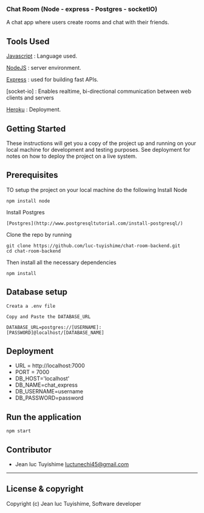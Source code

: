 ### Chat Room (Node - express - Postgres - socketIO)

A chat app where users create rooms and chat with their friends.

## Tools Used

[Javascript](https://javascript.info/) : Language used.

[NodeJS](https://nodejs.org/en/) : server environment.

[Express](http://expressjs.com/) : used for building fast APIs.

[socket-io] : Enables realtime, bi-directional communication between web clients and servers

[Heroku](https://www.heroku.com/) : Deployment.

## Getting Started

These instructions will get you a copy of the project up and running on your local machine for development and testing purposes. See deployment for notes on how to deploy the project on a live system.

## Prerequisites

TO setup the project on your local machine do the following
Install Node

```
npm install node
```

Install Postgres

```
[Postgres](http://www.postgresqltutorial.com/install-postgresql/)
```

Clone the repo by running

```
git clone https://github.com/luc-tuyishime/chat-room-backend.git
cd chat-room-backend
```

Then install all the necessary dependencies

```
npm install
```

## Database setup

```
Creata a .env file

Copy and Paste the DATABASE_URL

DATABASE_URL=postgres://[USERNAME]:[PASSWORD]@localhost/[DATABASE_NAME]
```

## Deployment

-   URL = http://localhost:7000
-   PORT = 7000
-   DB_HOST='localhost'
-   DB_NAME=chat_express
-   DB_USERNAME=username
-   DB_PASSWORD=password

## Run the application

```
npm start

```

## Contributor

-   Jean luc Tuyishime <luctunechi45@gmail.com>

---

## License & copyright

Copyright (c) Jean luc Tuyishime, Software developer
